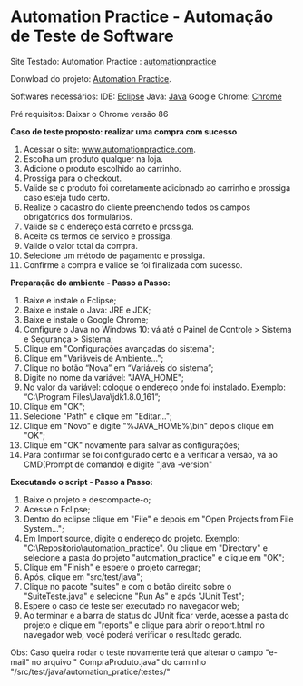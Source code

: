 ﻿
# [](https://github.com/essofd/automation_practice) Automation Practice - Automação de Teste de Software

Site Testado: Automation Practice : [automationpractice](http://www.automationpractice.com/)

Donwload do projeto: [Automation Practice](https://github.com/essofd/automation_practice/archive/master.zip).

Softwares necessários:
IDE: [Eclipse](http://www.eclipse.org/)
Java: [Java](http://www.oracle.com/technetwork/pt/java/index.html)
Google Chrome: [Chrome](https://www.google.com.br/chrome/)

Pré requisitos: Baixar o Chrome versão 86

**Caso de teste proposto: realizar uma compra com sucesso**
1. Acessar o site: www.automationpractice.com.
2. Escolha um produto qualquer na loja.
3. Adicione o produto escolhido ao carrinho.
4. Prossiga para o checkout.
5. Valide se o produto foi corretamente adicionado ao carrinho e prossiga caso esteja tudo certo.
6. Realize o cadastro do cliente preenchendo todos os campos obrigatórios dos formulários.
7. Valide se o endereço está correto e prossiga.
8. Aceite os termos de serviço e prossiga.
9. Valide o valor total da compra.
10. Selecione um método de pagamento e prossiga.
11. Confirme a compra e valide se foi finalizada com sucesso.

**Preparação do ambiente - Passo a Passo:**
 1. Baixe e instale o Eclipse;
 2. Baixe e instale o Java: JRE e JDK;
 3. Baixe e instale o Google Chrome;
 4. Configure o Java no Windows 10: vá até o Painel de Controle > Sistema e Segurança > Sistema;
 5. Clique em "Configurações avançadas do sistema";
 6. Clique em "Variáveis de Ambiente...";
 7. Clique no botão “Nova” em “Variáveis do sistema”;
 8. Digite no nome da variável: "JAVA_HOME";
 9. No valor da variável: coloque o endereço onde foi instalado. Exemplo: “C:\Program Files\Java\jdk1.8.0_161”;
 10. Clique em "OK";
 11. Selecione "Path" e clique em "Editar...";
 12. Clique em "Novo" e digite "%JAVA_HOME%\bin" depois clique em "OK";
 13. Clique em "OK" novamente para salvar as configurações;
 14. Para confirmar se foi configurado certo e a verificar a versão, vá ao CMD(Prompt de comando) e digite "java -version"

**Executando o script - Passo a Passo:**
 1. Baixe o projeto e descompacte-o;
 2. Acesse o Eclipse;
 3. Dentro do eclipse clique em "File" e depois em "Open Projects from File System...";
 4. Em Import source, digite o endereço do projeto. Exemplo: "C:\Repositorio\automation_practice". Ou clique em "Directory" e selecione a pasta do projeto "automation_practice" e clique em "OK";
 5. Clique em "Finish" e espere o projeto carregar;
 6. Após, clique em "src/test/java";
 7. Clique no pacote "suites" e com o botão direito sobre o "SuiteTeste.java" e selecione "Run As" e após "JUnit Test";
 8. Espere o caso de teste ser executado no navegador web;
 9. Ao terminar e a barra de status do JUnit ficar verde, acesse a pasta do projeto e clique em "reports" e clique para abrir o report.html no navegador web, você poderá verificar o resultado gerado.


 Obs: Caso queira rodar o teste novamente terá que alterar o campo "e-mail" no arquivo " CompraProduto.java" do caminho "/src/test/java/automation_pratice/testes/"
